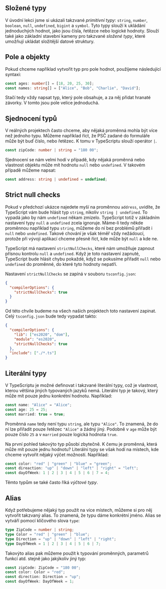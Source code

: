 ## Složené typy

V úvodní lekci jsme si ukázali takzvané _primitivní typy_: `string`, `number`, `boolean`, `null`, `undefined`, `bigint` a `symbol`. Tyto typy slouží k ukládání jednoduchých hodnot, jako jsou čísla, řetězce nebo logické hodnoty. Slouží také jako základní stavební kameny pro takzvané _složené typy_, které umožňují ukládat složitější datové struktury.

## Pole a objekty

Pokud chceme například vytvořit typ pro pole hodnot, použijeme následující syntaxi:

```ts
const ages: number[] = [18, 20, 25, 30];
const names: string[] = ["Alice", "Bob", "Charlie", "David"];
```

Stačí tedy vždy napsat typ, který pole obsahuje, a za něj přidat hranaté závorky. V tomto jsou pole velice jednoduchá.

## Sjednocení typů

V reálných projektech často chceme, aby nějaká proměnná mohla být více než jednoho typu. Můžeme například říct, že PSČ zadané do formuláře může být buď číslo, nebo řetězec. K tomu v TypeScriptu slouží operátor `|`. 

```ts
const zipCode: number | string = "180 00";
```

Sjednocení se nám velmi hodí v případě, kdy nějaká proměnná nebo vlastnost objektu může mít hodnotu `null` nebo `undefined`. V takovém případě můžeme napsat:

```ts
const address: string | undefined = undefined;
```

## Strict null checks

Pokud v předchozí ukázce najedete myší na proměnnou `address`, uvidíte, že TypeScript vám bude hlásit typ `string`, nikoliv `string | undefined`. To vypadá jako by nám `undefined` někam zmizelo. TypeScript totiž v základním nastavení typy `null` a `undefined` zcela ignoruje. Máme-li tedy někde proměnnou například typu `string`, můžeme do ní bez problémů přiřadit i `null` nebo `undefined`. Takové chování je však téměř vždy nežádoucí, protože při vývoji aplikací chceme přesně říct, kde může být `null` a kde ne. 

TypeScript má nastavení `strictNullChecks`, které nám umožňuje zapnout přísnou kontrolu `null` a `undefined`. Když je toto nastavení zapnuté, TypeScript bude hlásit chybu pokaždé, když se pokusíme přiřadit `null` nebo `undefined` do proměnné, do které tyto hodnoty nepatří.

Nastavení `strictNullChecks` se zapíná v souboru `tsconfig.json`:

```json
{
  "compilerOptions": {
    "strictNullChecks": true
  }
}
```

Od této chvíle budeme na všech našich projektech toto nastavení zapinat. Celý `tsconfig.json` bude tedy vypadat takto:

```json
{
  "compilerOptions": {
    "lib": ["es2020", "dom"],
    "module": "es2020",
    "strictNullChecks": true
  },
  "include": ["./*.ts"]
}
```

## Literální typy

V TypeScriptu je možné definovat i takzvané literální typy, což je vlastnost, kterou většina jiných typovaných jazyků nemá. Literální typ je takový, který může mít pouze jednu konkrétní hodnotu. Například:

```ts
const name: "Alice" = "Alice";
const age: 25 = 25;
const married: true = true;
```

Proměnná `name` tedy není typu `string`, ale typu `"Alice"`. To znamená, že do ní lze přiřadit pouze řetězec `"Alice"` a žádný jiný. Podobně v `age` může být pouze číslo `25` a v `married` pouze logická hodnota `true`.

Na první pohled takovýto typ působí zbytečně. K čemu je proměnná, která může mít pouze jednu hodnotu? Literální typy se však hodí na místech, kde chceme vytvořit nějaký výčet možností. Například:

```ts
const color: "red" | "green" | "blue" = "green";
const direaction: "up" | "down" | "left" | "right" = "left";
const dayOfWeek: 1 | 2 | 3 | 4 | 5 | 6 | 7 = 4;
```

Těmto typům se také často říká _výčtové typy_.

## Alias

Když potřebujeme nějaký typ použít na více místech, můžeme si pro něj vytvořit takzvaný alias. To znamená, že typu dáme konkrétní jméno. Alias se vytváří pomocí klíčového slova `type`:

```ts
type ZipCode = number | string;
type Color = "red" | "green" | "blue";
type Direction = "up" | "down" | "left" | "right";
type DayOfWeek = 1 | 2 | 3 | 4 | 5 | 6 | 7;
```

Takovýto alias pak můžeme použít k typování proměnných, parametrů funkcí atd. stejně jako jakýkoliv jiný typ:

```ts
const zipCode: ZipCode = "180 00";
const color: Color = "red";
const direction: Direction = "up";
const dayOfWeek: DayOfWeek = 1;
```
